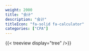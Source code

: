 ```yaml
---
weight: 2000
title: "会计"
description: "会计"
titleIcon: "fa-solid fa-calculator"
categories: ["CPA"]
---
```


{{< treeview display="tree" />}}


